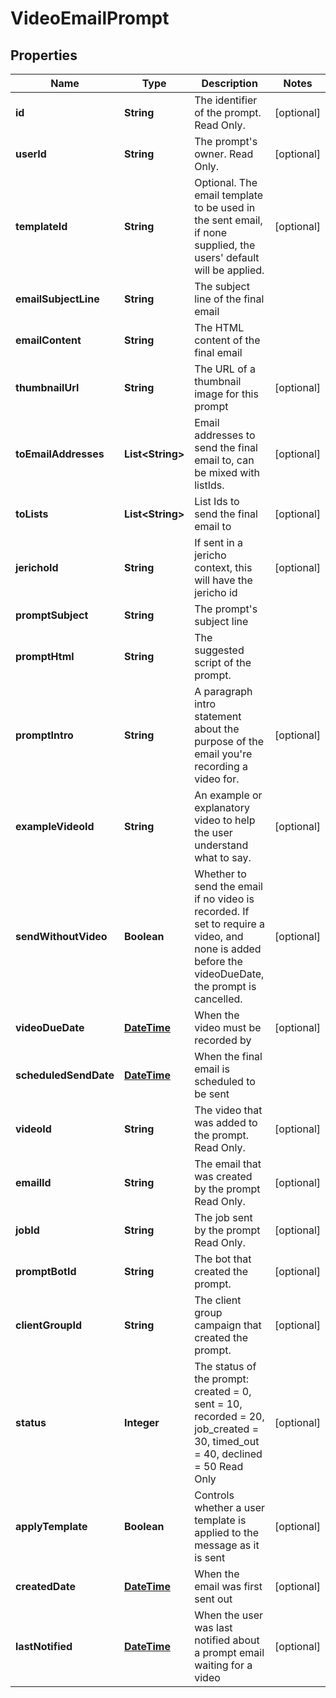 
# VideoEmailPrompt

## Properties
Name | Type | Description | Notes
------------ | ------------- | ------------- | -------------
**id** | **String** | The identifier of the prompt. Read Only. |  [optional]
**userId** | **String** | The prompt&#39;s owner. Read Only. |  [optional]
**templateId** | **String** | Optional. The email template to be used in the sent email, if none supplied, the users&#39; default will be applied. |  [optional]
**emailSubjectLine** | **String** | The subject line of the final email | 
**emailContent** | **String** | The HTML content of the final email | 
**thumbnailUrl** | **String** | The URL of a thumbnail image for this prompt |  [optional]
**toEmailAddresses** | **List&lt;String&gt;** | Email addresses to send the final email to, can be mixed with listIds. |  [optional]
**toLists** | **List&lt;String&gt;** | List Ids to send the final email to |  [optional]
**jerichoId** | **String** | If sent in a jericho context, this will have the jericho id |  [optional]
**promptSubject** | **String** | The prompt&#39;s subject line | 
**promptHtml** | **String** | The suggested script of the prompt. | 
**promptIntro** | **String** | A paragraph intro statement about the purpose of the email you&#39;re recording a video for. |  [optional]
**exampleVideoId** | **String** | An example or explanatory video to help the user understand what to say. |  [optional]
**sendWithoutVideo** | **Boolean** | Whether to send the email if no video is recorded. If set to require a video, and none is added before the videoDueDate, the prompt is cancelled. |  [optional]
**videoDueDate** | [**DateTime**](DateTime.md) | When the video must be recorded by |  [optional]
**scheduledSendDate** | [**DateTime**](DateTime.md) | When the final email is scheduled to be sent | 
**videoId** | **String** | The video that was added to the prompt. Read Only. |  [optional]
**emailId** | **String** | The email that was created by the prompt Read Only. |  [optional]
**jobId** | **String** | The job sent by the prompt Read Only. |  [optional]
**promptBotId** | **String** | The bot that created the prompt. |  [optional]
**clientGroupId** | **String** | The client group campaign that created the prompt. |  [optional]
**status** | **Integer** | The status of the prompt: created &#x3D; 0, sent &#x3D; 10, recorded &#x3D; 20, job_created &#x3D; 30, timed_out &#x3D; 40, declined &#x3D; 50 Read Only |  [optional]
**applyTemplate** | **Boolean** | Controls whether a user template is applied to the message as it is sent |  [optional]
**createdDate** | [**DateTime**](DateTime.md) | When the email was first sent out |  [optional]
**lastNotified** | [**DateTime**](DateTime.md) | When the user was last notified about a prompt email waiting for a video |  [optional]



